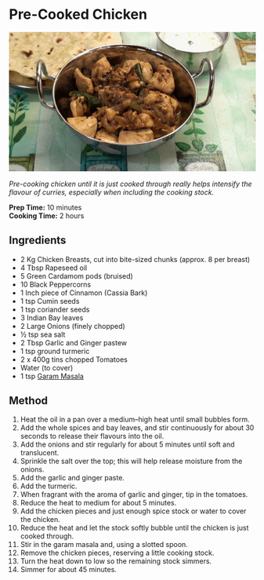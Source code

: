 # Pre-Cooked Chicken

![Pre-Cooked Chicken](resources/pre-cooked-chicken.jpg)

*Pre-cooking chicken until it is just cooked through really helps intensify the flavour of curries, especially when including the cooking stock.*

**Prep Time:** 10 minutes   
**Cooking Time:** 2 hours

## Ingredients
- 2 Kg Chicken Breasts, cut into bite-sized chunks (approx. 8 per breast)
- 4 Tbsp Rapeseed oil
- 5 Green Cardamom pods (bruised)
- 10 Black Peppercorns
- 1 Inch piece of Cinnamon (Cassia Bark)
- 1 tsp Cumin seeds
- 1 tsp coriander seeds
- 3 Indian Bay leaves
- 2 Large Onions (finely chopped)
- ½ tsp sea salt
- 2 Tbsp Garlic and Ginger pastew
- 1 tsp ground turmeric
- 2 x 400g tins chopped Tomatoes
- Water (to cover)
- 1 tsp [Garam Masala](garam-masala.md)

## Method
1. Heat the oil in a pan over a medium–high heat until small bubbles form.
2. Add the whole spices and bay leaves, and stir continuously for about 30 seconds to release their flavours into the oil.
3. Add the onions and stir regularly for about 5 minutes until soft and translucent.
4. Sprinkle the salt over the top; this will help release moisture from the onions.
5. Add the garlic and ginger paste.
6. Add the turmeric.
7. When fragrant with the aroma of garlic and ginger, tip in the tomatoes.
8. Reduce the heat to medium for about 5 minutes.
9. Add the chicken pieces and just enough spice stock or water to cover the chicken.
10. Reduce the heat and let the stock softly bubble until the chicken is just cooked through.
11. Stir in the garam masala and, using a slotted spoon.
12. Remove the chicken pieces, reserving a little cooking stock.
13. Turn the heat down to low so the remaining stock simmers.
14. Simmer for about 45 minutes.
